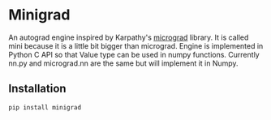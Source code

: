 Minigrad
==========

An autograd engine inspired by Karpathy's [micrograd](https://github.com/karpathy/micrograd) library. It is called mini because it is a little bit bigger than micrograd. Engine is implemented in Python C API so that Value type can be used in numpy functions. Currently nn.py and micrograd.nn are the same but will implement it in Numpy.

## Installation

``` bash
pip install minigrad
```

